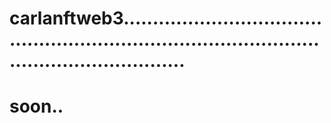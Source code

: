 # carlanftweb3.....................................................................................................................
# soon..
